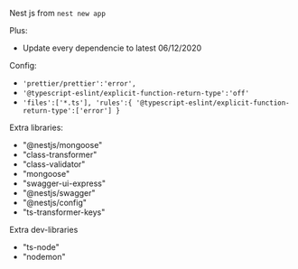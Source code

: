 Nest js from
`
nest new app
`

Plus: 
- Update every dependencie to latest 06/12/2020

Config:
- `'prettier/prettier':'error',`
- `'@typescript-eslint/explicit-function-return-type':'off'`
- `'files':['*.ts'],
  'rules':{
  '@typescript-eslint/explicit-function-return-type':['error']
  }`
  

Extra libraries: 
- "@nestjs/mongoose"
- "class-transformer"
- "class-validator"
- "mongoose"
- "swagger-ui-express"
- "@nestjs/swagger"
- "@nestjs/config"
- "ts-transformer-keys"

Extra dev-libraries
- "ts-node"
- "nodemon"